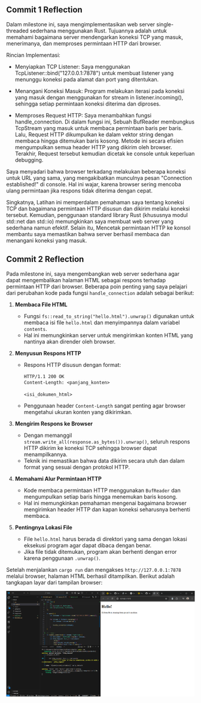 ## Commit 1 Reflection

Dalam milestone ini, saya mengimplementasikan web server single-threaded sederhana menggunakan Rust. Tujuannya adalah untuk memahami bagaimana server mendengarkan koneksi TCP yang masuk, menerimanya, dan memproses permintaan HTTP dari browser.

Rincian Implementasi: 
- Menyiapkan TCP Listener:
Saya menggunakan TcpListener::bind("127.0.0.1:7878") untuk membuat listener yang menunggu koneksi pada alamat dan port yang ditentukan.

- Menangani Koneksi Masuk:
Program melakukan iterasi pada koneksi yang masuk dengan menggunakan for stream in listener.incoming(), sehingga setiap permintaan koneksi diterima dan diproses.

- Memproses Request HTTP:
Saya menambahkan fungsi handle_connection. Di dalam fungsi ini, Sebuah BufReader membungkus TcpStream yang masuk untuk membaca permintaan baris per baris. Lalu, Request HTTP dikumpulkan ke dalam vektor string dengan membaca hingga ditemukan baris kosong. Metode ini secara efisien mengumpulkan semua header HTTP yang dikirim oleh browser. Terakhir, Request tersebut kemudian dicetak ke console untuk keperluan debugging.


Saya menyadari bahwa browser terkadang melakukan beberapa koneksi untuk URL yang sama, yang mengakibatkan munculnya  pesan "Connection established!" di console. Hal ini wajar, karena browser sering mencoba ulang permintaan jika respons tidak diterima dengan cepat.

Singkatnya, Latihan ini memperdalam pemahaman saya tentang koneksi TCP dan bagaimana permintaan HTTP disusun dan dikirim melalui koneksi tersebut. Kemudian, penggunaan standard library Rust (khususnya modul std::net dan std::io) memungkinkan saya membuat web server yang sederhana namun efektif. Selain itu, Mencetak permintaan HTTP ke konsol membantu saya memastikan bahwa server berhasil membaca dan menangani koneksi yang masuk.

## Commit 2 Reflection

Pada milestone ini, saya mengembangkan web server sederhana agar dapat mengembalikan halaman HTML sebagai respons terhadap permintaan HTTP dari browser. Beberapa poin penting yang saya pelajari dari perubahan kode pada fungsi `handle_connection` adalah sebagai berikut:

1. **Membaca File HTML**  
   - Fungsi `fs::read_to_string("hello.html").unwrap()` digunakan untuk membaca isi file `hello.html` dan menyimpannya dalam variabel `contents`.  
   - Hal ini memungkinkan server untuk mengirimkan konten HTML yang nantinya akan dirender oleh browser.

2. **Menyusun Respons HTTP**  
   - Respons HTTP disusun dengan format:
     ```
     HTTP/1.1 200 OK
     Content-Length: <panjang_konten>
     
     <isi_dokumen_html>
     ```
   - Penggunaan header `Content-Length` sangat penting agar browser mengetahui ukuran konten yang dikirimkan.

3. **Mengirim Respons ke Browser**  
   - Dengan memanggil `stream.write_all(response.as_bytes()).unwrap()`, seluruh respons HTTP dikirim ke koneksi TCP sehingga browser dapat menampilkannya.
   - Teknik ini memastikan bahwa data dikirim secara utuh dan dalam format yang sesuai dengan protokol HTTP.

4. **Memahami Alur Permintaan HTTP**  
   - Kode membaca permintaan HTTP menggunakan `BufReader` dan mengumpulkan setiap baris hingga menemukan baris kosong.  
   - Hal ini memungkinkan pemahaman mengenai bagaimana browser mengirimkan header HTTP dan kapan koneksi seharusnya berhenti membaca.

5. **Pentingnya Lokasi File**  
   - File `hello.html` harus berada di direktori yang sama dengan lokasi eksekusi program agar dapat dibaca dengan benar.  
   - Jika file tidak ditemukan, program akan berhenti dengan error karena penggunaan `.unwrap()`.


Setelah menjalankan `cargo run` dan mengakses `http://127.0.0.1:7878` melalui browser, halaman HTML berhasil ditampilkan. Berikut adalah tangkapan layar dari tampilan browser:

![Commit 2 screen capture](/assets/images/commit2.png)